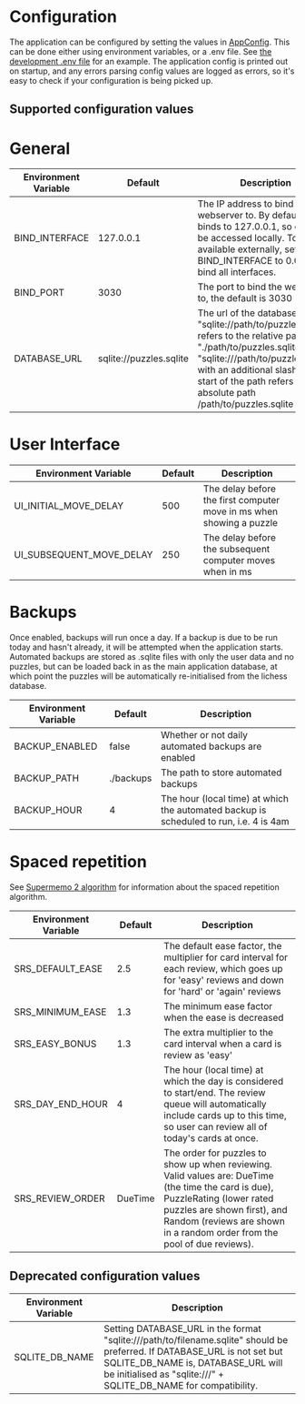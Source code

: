 # Configuration
The application can be configured by setting the values in <a href="https://github.com/catchouli/better_tactics/blob/main/src/app.rs#L17">AppConfig</a>. This can be done either using environment variables, or a .env file. See <a href="https://github.com/catchouli/better_tactics/blob/main/.env">the development .env file</a> for an example. The application config is printed out on startup, and any errors parsing config values are logged as errors, so it's easy to check if your configuration is being picked up.

## Supported configuration values

# General
| Environment Variable | Default | Description |
| --- | --- | --- |
| BIND_INTERFACE | 127.0.0.1 | The IP address to bind the webserver to. By default, it binds to 127.0.0.1, so can only be accessed locally. To make it available externally, set BIND_INTERFACE to 0.0.0.0 to bind all interfaces. |
| BIND_PORT | 3030 | The port to bind the web server to, the default is 3030 |
| DATABASE_URL | sqlite://puzzles.sqlite | The url of the database. "sqlite://path/to/puzzles.sqlite" refers to the relative path "./path/to/puzzles.sqlite", while "sqlite:///path/to/puzzles.sqlite" with an additional slash at the start of the path refers to the absolute path /path/to/puzzles.sqlite |

# User Interface
| Environment Variable | Default | Description |
| --- | --- | --- |
| UI_INITIAL_MOVE_DELAY | 500 | The delay before the first computer move in ms when showing a puzzle |
| UI_SUBSEQUENT_MOVE_DELAY | 250 | The delay before the subsequent computer moves when in ms |

# Backups
Once enabled, backups will run once a day. If a backup is due to be run today and hasn't already, it will be attempted when the application starts. Automated backups are stored as .sqlite files with only the user data and no puzzles, but can be loaded back in as the main application database, at which point the puzzles will be automatically re-initialised from the lichess database.

| Environment Variable | Default | Description |
| --- | --- | --- |
| BACKUP_ENABLED | false | Whether or not daily automated backups are enabled |
| BACKUP_PATH | ./backups | The path to store automated backups |
| BACKUP_HOUR | 4 | The hour (local time) at which the automated backup is scheduled to run, i.e. 4 is 4am |

# Spaced repetition
See <a href="https://super-memory.com/english/ol/sm2.htm">Supermemo 2 algorithm</a> for information about the spaced repetition algorithm.

| Environment Variable | Default | Description |
| --- | --- | --- |
| SRS_DEFAULT_EASE | 2.5 | The default ease factor, the multiplier for card interval for each review, which goes up for 'easy' reviews and down for 'hard' or 'again' reviews |
| SRS_MINIMUM_EASE | 1.3 | The minimum ease factor when the ease is decreased |
| SRS_EASY_BONUS | 1.3 | The extra multiplier to the card interval when a card is review as 'easy' |
| SRS_DAY_END_HOUR | 4 | The hour (local time) at which the day is considered to start/end. The review queue will automatically include cards up to this time, so user can review all of today's cards at once. |
| SRS_REVIEW_ORDER | DueTime | The order for puzzles to show up when reviewing. Valid values are: DueTime (the time the card is due), PuzzleRating (lower rated puzzles are shown first), and Random (reviews are shown in a random order from the pool of due reviews).|

## Deprecated configuration values
| Environment Variable | Description |
| ---  | --- |
| SQLITE_DB_NAME | Setting DATABASE_URL in the format "sqlite:///path/to/filename.sqlite" should be preferred. If DATABASE_URL is not set but SQLITE_DB_NAME is, DATABASE_URL will be initialised as "sqlite:///" + SQLITE_DB_NAME for compatibility. |
